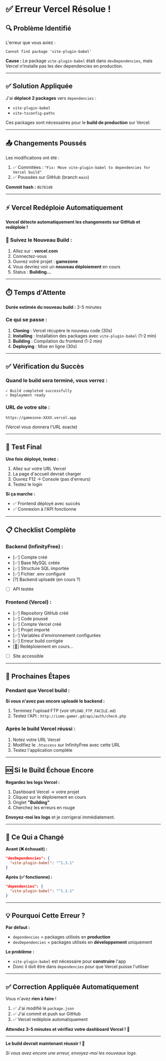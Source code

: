 # ✅ Erreur Vercel Résolue !

## 🔍 Problème Identifié

L'erreur que vous aviez :
```
Cannot find package 'vite-plugin-babel'
```

**Cause :** Le package `vite-plugin-babel` était dans `devDependencies`, mais Vercel n'installe pas les dev dependencies en production.

---

## ✅ Solution Appliquée

J'ai **déplacé 2 packages** vers `dependencies` :
- `vite-plugin-babel`
- `vite-tsconfig-paths`

Ces packages sont nécessaires pour le **build de production** sur Vercel.

---

## 📤 Changements Poussés

Les modifications ont été :
1. ✅ Commitées : `"Fix: Move vite-plugin-babel to dependencies for Vercel build"`
2. ✅ Poussées sur GitHub (branch `main`)

**Commit hash :** `0b781d0`

---

## ⚡ Vercel Redéploie Automatiquement

**Vercel détecte automatiquement les changements sur GitHub et redéploie !**

### 🔄 Suivez le Nouveau Build :

1. Allez sur : **vercel.com**
2. Connectez-vous
3. Ouvrez votre projet : **gamezone**
4. Vous devriez voir un **nouveau déploiement** en cours
5. Status : **Building...**

---

## ⏱️ Temps d'Attente

**Durée estimée du nouveau build :** 3-5 minutes

### Ce qui se passe :

1. **Cloning** : Vercel récupère le nouveau code (30s)
2. **Installing** : Installation des packages avec `vite-plugin-babel` (1-2 min)
3. **Building** : Compilation du frontend (1-2 min)
4. **Deploying** : Mise en ligne (30s)

---

## ✅ Vérification du Succès

### Quand le build sera terminé, vous verrez :

```
✓ Build completed successfully
✓ Deployment ready
```

### URL de votre site :

```
https://gamezone-XXXX.vercel.app
```

(Vercel vous donnera l'URL exacte)

---

## 🧪 Test Final

**Une fois déployé, testez :**

1. Allez sur votre URL Vercel
2. La page d'accueil devrait charger
3. Ouvrez F12 → Console (pas d'erreurs)
4. Testez le login

**Si ça marche :**
- ✅ Frontend déployé avec succès
- ✅ Connexion à l'API fonctionne

---

## 📋 Checklist Complète

### Backend (InfinityFree) :
- [✅] Compte créé
- [✅] Base MySQL créée
- [✅] Structure SQL importée
- [✅] Fichier .env configuré
- [?] Backend uploadé (en cours ?)
- [ ] API testée

### Frontend (Vercel) :
- [✅] Repository GitHub créé
- [✅] Code poussé
- [✅] Compte Vercel créé
- [✅] Projet importé
- [✅] Variables d'environnement configurées
- [✅] Erreur build corrigée
- [🔄] Redéploiement en cours...
- [ ] Site accessible

---

## 🎯 Prochaines Étapes

### Pendant que Vercel build :

**Si vous n'avez pas encore uploadé le backend :**

1. Terminez l'upload FTP (voir `UPLOAD_FTP_FACILE.md`)
2. Testez l'API : `http://ismo.gamer.gd/api/auth/check.php`

### Après le build Vercel réussi :

1. Notez votre URL Vercel
2. Modifiez le `.htaccess` sur InfinityFree avec cette URL
3. Testez l'application complète

---

## 🆘 Si le Build Échoue Encore

**Regardez les logs Vercel :**
1. Dashboard Vercel → votre projet
2. Cliquez sur le déploiement en cours
3. Onglet **"Building"**
4. Cherchez les erreurs en rouge

**Envoyez-moi les logs** et je corrigerai immédiatement.

---

## 📝 Ce Qui a Changé

**Avant (❌ échouait) :**
```json
"devDependencies": {
  "vite-plugin-babel": "^1.3.1"
}
```

**Après (✅ fonctionne) :**
```json
"dependencies": {
  "vite-plugin-babel": "^1.3.1"
}
```

---

## 💡 Pourquoi Cette Erreur ?

**Par défaut :**
- `dependencies` = packages utilisés en **production**
- `devDependencies` = packages utilisés en **développement** uniquement

**Le problème :**
- `vite-plugin-babel` est nécessaire pour **construire** l'app
- Donc il doit être dans `dependencies` pour que Vercel puisse l'utiliser

---

## ✅ Correction Appliquée Automatiquement

Vous n'avez **rien à faire** !

1. ✅ J'ai modifié le `package.json`
2. ✅ J'ai commit et push sur GitHub
3. ✅ Vercel redéploie automatiquement

**Attendez 3-5 minutes et vérifiez votre dashboard Vercel ! 🚀**

---

**Le build devrait maintenant réussir ! 🎉**

*Si vous avez encore une erreur, envoyez-moi les nouveaux logs.*
